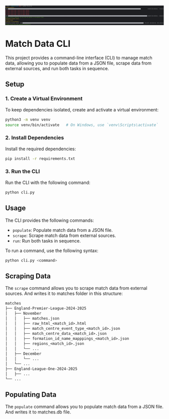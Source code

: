 ![example output](https://github.com/angryfoxx/webscored/blob/main/assets/example_output.png?raw=true)

# Match Data CLI

This project provides a command-line interface (CLI) to manage match data, allowing you to populate data from a JSON file, scrape data from external sources, and run both tasks in sequence.

## Setup

### 1. Create a Virtual Environment

To keep dependencies isolated, create and activate a virtual environment:

```bash
python3 -m venv venv
source venv/bin/activate   # On Windows, use `venv\Scripts\activate`
```

### 2. Install Dependencies

Install the required dependencies:

```bash
pip install -r requirements.txt
```

### 3. Run the CLI

Run the CLI with the following command:

```bash
python cli.py
```

## Usage

The CLI provides the following commands:

- `populate`: Populate match data from a JSON file.
- `scrape`: Scrape match data from external sources.
- `run`: Run both tasks in sequence.

To run a command, use the following syntax:

```bash
python cli.py <command>
```

## Scraping Data

The `scrape` command allows you to scrape match data from external sources.
And writes it to matches folder in this structure:
```
matches
├── England-Premier-League-2024-2025
│   ├── November
│   │   ├── matches.json
│   │   ├── raw_html_<match_id>.html
│   │   ├── match_centre_event_type_<match_id>.json
│   │   ├── match_centre_data_<match_id>.json
│   │   ├── formation_id_name_mapppings_<match_id>.json
│   │   ├── regions_<match_id>.json
│   │   └── ...
│   ├── December
│   │   └── ...
│   └── ...
├── England-League-One-2024-2025
│   ├── ...
└── ...
```

## Populating Data

The `populate` command allows you to populate match data from a JSON file. 
And writes it to matches.db file.
